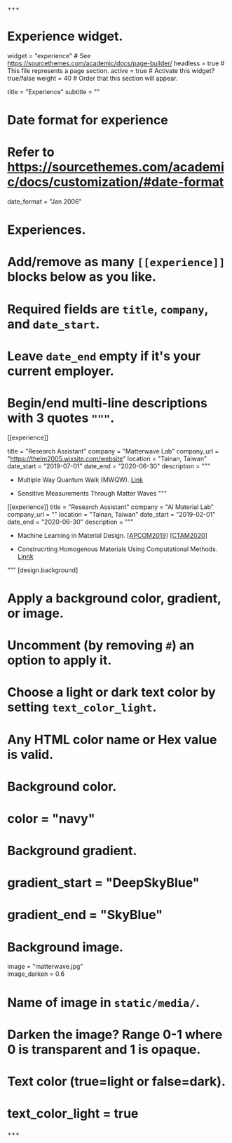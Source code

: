 +++
# Experience widget.
widget = "experience"  # See https://sourcethemes.com/academic/docs/page-builder/
headless = true  # This file represents a page section.
active = true  # Activate this widget? true/false
weight = 40  # Order that this section will appear.

title = "Experience"
subtitle = ""

# Date format for experience
#   Refer to https://sourcethemes.com/academic/docs/customization/#date-format
date_format = "Jan 2006"

# Experiences.
#   Add/remove as many `[[experience]]` blocks below as you like.
#   Required fields are `title`, `company`, and `date_start`.
#   Leave `date_end` empty if it's your current employer.
#   Begin/end multi-line descriptions with 3 quotes `"""`.
[[experience]]

  title = "Research Assistant"
  company = "Matterwave Lab"
  company_url = "https://thelm2005.wixsite.com/website"
  location = "Tainan, Taiwan"
  date_start = "2019-07-01"
  date_end = "2020-06-30"
  description = """
  * Multiple Way Quantum Walk (MWQW). [Link](https://lufteracademy.netlify.app/project/mwqw/)

  * Sensitive Measurements Through Matter Waves
  """

[[experience]]
  title = "Research Assistant"
  company = "AI Material Lab"
  company_url = ""
  location = "Tainan, Taiwan"
  date_start = "2019-02-01"
  date_end = "2020-06-30"
  description = """

  * Machine Learning in Material Design. [[APCOM2019]](https://lufteracademy.netlify.app/talk/apcom2019/) [[CTAM2020]](https://lufteracademy.netlify.app/publication/conference-paper/)

  * Construcrting Homogenous Materials Using Computational Methods. [Linnk](https://lufteracademy.netlify.app/project/auxeticnet/)
    
  """
[design.background]
  # Apply a background color, gradient, or image.
  #   Uncomment (by removing `#`) an option to apply it.
  #   Choose a light or dark text color by setting `text_color_light`.
  #   Any HTML color name or Hex value is valid.

  # Background color.
  # color = "navy"
  
  # Background gradient.
  # gradient_start = "DeepSkyBlue"
  # gradient_end = "SkyBlue"
  
  # Background image.
   image = "matterwave.jpg"  
   image_darken = 0.6  
  # Name of image in `static/media/`.
  # Darken the image? Range 0-1 where 0 is transparent and 1 is opaque.
  # Text color (true=light or false=dark).
  # text_color_light = true  
+++
